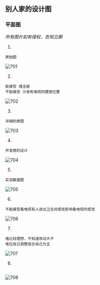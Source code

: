 ## 别人家的设计图

### 平面图

*所有图片如有侵权，告知立删*

1. 

``` wiki
原始图
```



![701](../images/70-2.jpg)

2. 

``` wiki
能接受 墙全砸
不能接受 沙发和电视的摆放位置
```

![702](../images/70-1.jpg)

3. 

```wiki
详细的原图
```

![703](../images/70-3.jpg)

4.

``` wiki
开发商的设计
```

![704](../images/70-4.jpg)

5.

``` wiki
实测数据图
```

![705](../images/70-5.jpg)

6.

``` wiki
不能接受看电视有人进出卫生间感觉影响看电视的感觉
```

![706](../images/70-6.jpg)

7.

``` wiki
墙比较理想，不知道改动大不
电位自己调整适合自己为主
```

![707](../images/70-7.jpg)

8.

``` wiki

```

![708](../images/70-8.jpg)
